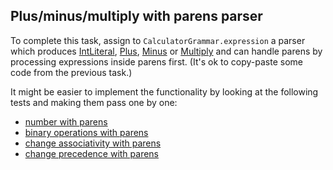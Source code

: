 ## Plus/minus/multiply with parens parser

To complete this task, assign to `CalculatorGrammar.expression` a parser which produces <a href="psi_element://IntLiteral">IntLiteral</a>, <a href="psi_element://Plus">Plus</a>, <a href="psi_element://Minus">Minus</a> or <a href="psi_element://Multiply">Multiply</a> and can handle parens by processing expressions inside parens first. (It's ok to copy-paste some code from the previous task.)

It might be easier to implement the functionality by looking at the following tests and making them pass one by one:
 - <a href="psi_element://Task10Tests#1 - number with parens">number with parens</a>
 - <a href="psi_element://Task10Tests#2 - binary operations with parens">binary operations with parens</a>
 - <a href="psi_element://Task10Tests#3 - change associativity with parens">change associativity with parens</a>
 - <a href="psi_element://Task10Tests#4 - change precedence with parens">change precedence with parens</a>
 